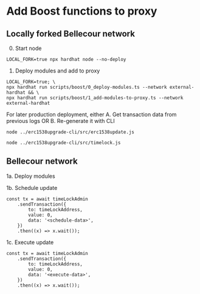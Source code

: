 # Add Boost functions to proxy

## Locally forked Bellecour network

0. Start node
```
LOCAL_FORK=true npx hardhat node --no-deploy
```

1. Deploy modules and add to proxy
```
LOCAL_FORK=true; \
npx hardhat run scripts/boost/0_deploy-modules.ts --network external-hardhat && \
npx hardhat run scripts/boost/1_add-modules-to-proxy.ts --network external-hardhat
```

For later production deployment, either
A. Get transaction data from previous logs
OR
B. Re-generate it with CLI
```
node ../erc1538upgrade-cli/src/erc1538update.js
```
```
node ../erc1538upgrade-cli/src/timelock.js
```

## Bellecour network

1a. Deploy modules

1b. Schedule update
```
const tx = await timeLockAdmin
    .sendTransaction({
        to: timeLockAddress,
        value: 0,
        data: '<schedule-data>',
    })
    .then((x) => x.wait());
```
1c. Execute update
```
const tx = await timeLockAdmin
    .sendTransaction({
        to: timeLockAddress,
        value: 0,
        data: '<execute-data>',
    })
    .then((x) => x.wait());
```